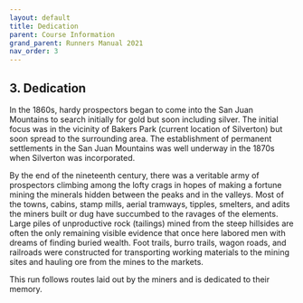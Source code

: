 ```yaml
---
layout: default
title: Dedication
parent: Course Information
grand_parent: Runners Manual 2021
nav_order: 3
---
```


## 3. Dedication

In the 1860s, hardy prospectors began to come into the San Juan Mountains to search initially for gold but soon including silver. The initial focus was in the vicinity of Bakers Park (current location of Silverton) but soon spread to the surrounding area. The establishment of permanent settlements in the San Juan Mountains was well underway in the 1870s when Silverton was incorporated. 

By the end of the nineteenth century, there was a veritable army of prospectors climbing among the lofty crags in hopes of making a fortune mining the minerals hidden between the peaks and in the valleys. Most of the towns, cabins, stamp mills, aerial tramways, tipples, smelters, and adits the miners built or dug have succumbed to the ravages of the elements. Large piles of unproductive rock (tailings) mined from the steep hillsides are often the only remaining visible evidence that once here labored men with dreams of finding buried wealth. Foot trails, burro trails, wagon roads, and railroads were constructed for transporting working materials to the mining sites and hauling ore from the mines to the markets. 

This run follows routes laid out by the miners and is dedicated to their memory.
